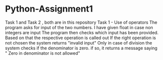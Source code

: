 # Python-Assignment1
Task 1 and  Task 2 , both are in this repository
Task 1 - Use of operators
The program asks for input of the two numbers.  I have given float in case non integers are input
The program then checks which input has been provided. Based on that the respective operation is called out
If the right operation is not chosen the system returns "invalid input"
Only in case of division the system checks if the denominator is zero.  if so, it returns a message saying " Zero in denominator is not allowed"
